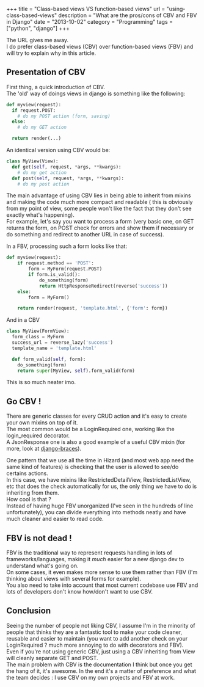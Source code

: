 +++
title = "Class-based views VS function-based views"
url = "using-class-based-views"
description = "What are the pros/cons of CBV and FBV in Django"
date = "2013-10-02"
category = "Programming"
tags = ["python", "django"]
+++

The URL gives me away.  
I do prefer class-based views (CBV) over function-based views (FBV) and will try to explain why in this article.

## Presentation of CBV
First thing, a quick introduction of CBV.  
The 'old' way of doings views in django is something like the following:

```python
def myview(request):
  if request.POST:
    # do my POST action (form, saving)
  else:
    # do my GET action

  return render(...)
```

An identical version using CBV would be:

```python
class MyView(View):
  def get(self, request, *args, **kwargs):  
    # do my get action
  def post(self, request, *args, **kwargs):  
    # do my post action
```

The main advantage of using CBV lies in being able to inherit from mixins and making the code much more compact and readable (
this is obviously from my point of view, some people won't like the fact that they don't see exactly what's happening).  
For example, let's say you want to process a form (very basic one, on GET returns the form, on POST check for errors and show them if 
necessary or do something and redirect to another URL in case of success).  

In a FBV, processing such a form looks like that:

```python
def myview(request):
    if request.method == 'POST':
        form = MyForm(request.POST)
        if form.is_valid():
            do_something(form)
            return HttpResponseRedirect(reverse('success'))
    else:
        form = MyForm()

    return render(request, 'template.html', {'form': form}) 
```

And in a CBV

```python
class MyView(FormView):
  form_class = MyForm
  success_url = reverse_lazy('success')
  template_name = 'template.html'

  def form_valid(self, form):
    do_something(form)
    return super(MyView, self).form_valid(form)
```

This is so much neater imo.  

## Go CBV !
There are generic classes for every CRUD action and it's easy to create your own mixins on top of it.  
The most common would be a LoginRequired one, working like the login_required decorator.  
A JsonResponse one is also a good example of a useful CBV mixin (for more, look at [django-braces](https://github.com/brack3t/django-braces "django-braces")).  

One pattern that we use all the time in Hizard (and most web app need the same kind of features) is checking that the user is allowed to see/do certains actions.  
In this case, we have mixins like RestrictedDetailView, RestrictedListView, etc that does the check automatically for us, the only thing we have to do is inheriting from them.  
How cool is that ?  
Instead of having huge FBV unorganized (I've seen in the hundreds of line unfortunately), you can divide everything into methods neatly and have much cleaner and easier to read code.  

## FBV is not dead !
FBV is the traditional way to represent requests handling in lots of frameworks/languages, making it *much* easier for a new django dev to understand what's going on.  
On some cases, it even makes more sense to use them rather than FBV (I'm thinking about views with several forms for example).  
You also need to take into account that most current codebase use FBV and lots of developers don't know how/don't want to use CBV.  

## Conclusion
Seeing the number of people not liking CBV, I assume I'm in the minority of people that thinks they are a fantastic tool to make your code cleaner, reusable and easier to maintain (you want to add another check on your LoginRequired ? much more annoying to do with decorators and FBV).  
Even if you're not using generic CBV, just using a CBV inheriting from View will cleanly separate GET and POST.  
The main problem with CBV is the documentation I think but once you get the hang of it, it's awesome.
In the end it's a matter of preference and what the team decides : I use CBV on my own projects and FBV at work.  
